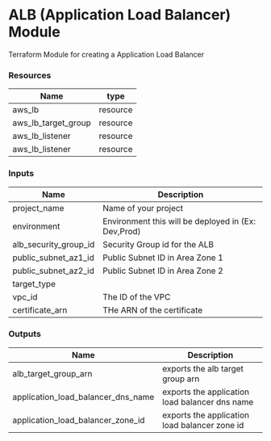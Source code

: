 <h1>ALB (Application Load Balancer) Module</h1>
Terraform Module for creating a Application Load Balancer

<h3>Resources</h3>

| Name | type |
| --- | --- |
| aws_lb | resource |
| aws_lb_target_group | resource |
| aws_lb_listener | resource |
| aws_lb_listener | resource |

<h3>Inputs</h3>

| Name | Description |
| --- | --- |
| project_name | Name of your project |
| environment | Environment this will be deployed in (Ex: Dev,Prod) |
| alb_security_group_id | Security Group id for the ALB  |
| public_subnet_az1_id | Public Subnet ID in Area Zone 1 |
| public_subnet_az2_id | Public Subnet ID in Area Zone 2  |
| target_type |   |
| vpc_id | The ID of the VPC  |
| certificate_arn | THe ARN of the certificate  |

<h3>Outputs</h3>

| Name | Description |
| --- | --- |
| alb_target_group_arn | exports the alb target group arn |
| application_load_balancer_dns_name | exports the application load balancer dns name  |
| application_load_balancer_zone_id | exports the application load balancer zone id  |